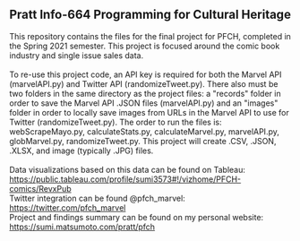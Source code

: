 ## Pratt Info-664 Programming for Cultural Heritage
This repository contains the files for the final project for PFCH, completed in the Spring 2021 semester.  This project is focused around the comic book industry and single issue sales data.\
\
To re-use this project code, an API key is required for both the Marvel API (marvelAPI.py) and Twitter API (randomizeTweet.py).  There also must be two folders in the same directory as the project files: a "records" folder in order to save the Marvel API .JSON files (marvelAPI.py) and an "images" folder in order to locally save images from URLs in the Marvel API to use for Twitter (randomizeTweet.py).  The order to run the files is: webScrapeMayo.py, calculateStats.py, calculateMarvel.py, marvelAPI.py, globMarvel.py, randomizeTweet.py.  This project will create .CSV, .JSON, .XLSX, and image (typically .JPG) files.
\
\
Data visualizations based on this data can be found on Tableau: https://public.tableau.com/profile/sumi3573#!/vizhome/PFCH-comics/RevxPub \
Twitter integration can be found @pfch_marvel: https://twitter.com/pfch_marvel \
Project and findings summary can be found on my personal website: https://sumi.matsumoto.com/pratt/pfch